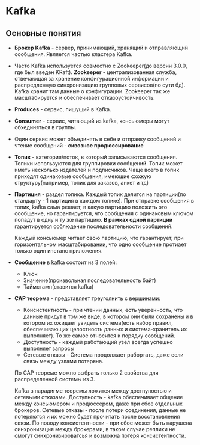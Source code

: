 # Kafka

## Основные понятия

- **Брокер Kafka** - сервер, принимающий, хранящий и отправляющий сообщения. Является частью кластера Kafka.

- Часто Kafka используется совместно с Zookeeper(до версии 3.0.0, где был введен KRaft). **Zookeeper** - централизованная служба, отвечающая за хранение конфигурационной информации и распредленную синхронизацию групповых сервисов(по сути бд). Kafka хранит там данные о конфигурации. Zookeeper так же масштабируется и обеспечивает отказоустойчивость.

- **Produces** - сервис, пишущий в Kafka.

- **Consumer** - сервис, читающий из kafka, консьюмеры могут обхединяться в группы.

- Один сервис может объединять в себе и отправку сообщений и чтение сообщений - **сквозное продюссирование**

- **Топик** - категория/поток, в который записываются сообщения. Топики используются для группировки сообщений. Топик может иметь несколько издателей и подписчиков. Чаще всего в топик приходят одинаковые сообщения, имеющие схожую структуру(например, топик для заказов, анкет и тд)

- **Партиция** - раздел топика. Каждый топик делится на партиции(по стандарту - 1 партиция в каждом топике). При отправке сообщения в топик, kafka сама решает, в какую партицию положить это сообщение, но гарантируется, что сообщения с одинаковым ключом попадут в  одну и ту же партицию. **В рамках одной партиции** гарантируется соблюдение последовательности сообщений. 

  Каждый консьюмер читает свою партицию, что гарантирует, при горизонтальном масштабировании, что одно сообщение протиает только один инстанс приложения.

- **Сообщение** в kafka состоит из 3 полей:

  - Ключ
  - Значение(произвольная последовательность байт)
  - Таймстамп(ставится kafka)

- **CAP теорема** - представляет треуголнить с вершинами: 

  - Консистентность - при чтении данных, есть уверенность, что данные придут в том же виде, в котором они были сохранены и в котором их ожидает увидеть система(есть набор правил, обеспечивающих целостность данных и система-хранитель их выполняет). То же самое относится к порядку сообщений.
  - Доступность - каждый работающий узел всегда успешно выполняет запросы
  - Сетевые отказы - Система продолжает рабортать, даже если связь между узлами потеряна.

  По CAP теореме можно выбрать только 2 свойства для распределенной системы из 3.

  Kafka в парадигме теоремы ложится между достпуностью и сетевыми отказами. Доступность - kafka обеспечивает общение между консьюмером и продюссером, даже при сбое отдельных брокеров. Сетевые отказы - после потери соединения, данные не потеряются и их можно будет прочитать после восстановления связи. По поводу консистентности - при сбое может быть нарушена синхронизация между брокерами, в таком случае реплики не смогут синхронизироватсья и возможна потеря консистентности.









